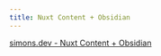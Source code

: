 ```yaml
---
title: Nuxt Content + Obsidian
---
```

[simons.dev - Nuxt Content + Obsidian](simons.dev%20-%20Nuxt%20Content%20+%20Obsidian.md)